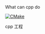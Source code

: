 What can cpp do

[![CMake](https://github.com/poplark/whatcancppdo/actions/workflows/build_cmake.yml/badge.svg)](https://github.com/poplark/whatcancppdo/actions/workflows/build_cmake.yml)

cpp 工程
